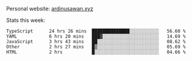 Personal website: [ardinusawan.xyz](https://ardinusawan.xyz)

Stats this week:
<!--START_SECTION:waka-->

```text
TypeScript      24 hrs 26 mins  ██████████████░░░░░░░░░░░   56.60 %
YAML            6 hrs 20 mins   ███▓░░░░░░░░░░░░░░░░░░░░░   14.69 %
JavaScript      3 hrs 43 mins   ██░░░░░░░░░░░░░░░░░░░░░░░   08.62 %
Other           2 hrs 27 mins   █▒░░░░░░░░░░░░░░░░░░░░░░░   05.69 %
HTML            2 hrs           █░░░░░░░░░░░░░░░░░░░░░░░░   04.66 %
```

<!--END_SECTION:waka-->
